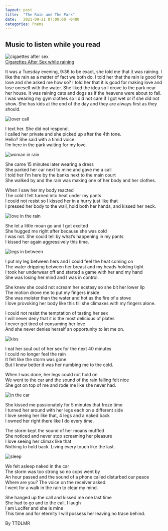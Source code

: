 ```yaml
---
layout: post
title:  "The Rain and The Park"
date:   2021-09-21 07:00:00 -0400
categories: Poems
---
```

## Music to listen while you read
![cigaettes after sex](https://f4.bcbits.com/img/a2739996313_16.jpg)<br>
[Cigarettes After Sex while raining](https://www.youtube.com/watch?v=LZNKSLyz5Vc)<br>

It was a Tuesday evening, 9:36 to be exact, she told me that it was raining. I like the rain as a matter of fact we both do. I told her that the rain is good for love and she asked me how so? I told her that it is good for making love and lose oneself with the water. She liked the idea so I drove to the park near her house. It was raining cats and dogs as if the heavens were about to fall. I was wearing my gym clothes so I did not care if I got wet or if she did not show. She has kids at the end of the day and they are always first as they should. <br>

![lover call](https://c.tenor.com/k1gPopH7e20AAAAC/sebastian-stan.gif) <br>

I text her. She did not respond.  <br>
I called her private and she picked up after the 4th tone.  <br>
Hello? She said with a timid voice.  <br>
I’m here in the park waiting for my love. <br>

![woman in rain](https://render.fineartamerica.com/images/images-profile-flow/400/images/artworkimages/mediumlarge/1/walking-after-midnight-tom-shropshire.jpg)<br>

She came 15 minutes later wearing a dress <br>
She parked her car next to mine and gave me a call <br>
I told her I’m here by the banks next to the main court <br>
She walked by and the rain was making one of her body and her clothes. <br>

When I saw her my body reacted <br>
The cold I felt turned into heat under my pants <br>
I could not resist so I kissed her in a hurry just like that <br>
I pressed her body to the wall, hold both her hands, and kissed her neck. <br>

![love in the rain](https://s9.favim.com/orig/130809/beautiful-black-and-white-enchanting-love-Favim.com-842481.jpg)<br>

She let a little moan go and I got excited <br>
She hugged me right after because she was  cold <br>
I was not. She could tell by what’s happening in my pants <br>
I kissed her again aggressively this time. <br>

![legs in between](https://i.pinimg.com/originals/9f/f0/6e/9ff06e3f20e8e4828c0af1f299438417.jpg)<br>

I put my leg between hers and I could feel the heat coming on <br>
The water dripping between her breast and my heads holding tight <br>
I took her underwear off and started a game with her and my hand <br>
She was losing her mind and I was in control. <br>

She knew she could not scream her ecstasy so she bit her lower lip <br>
The motion drove me to put my fingers inside <br>
She was moister than the water and hot as the fire of a stove <br>
I love provoking her body like this till she climaxes with my fingers alone. <br>


I could not resist the temptation of tasting her sex <br>
I will never deny that it is the most delicious of plates <br>
I never get tired of consuming her love <br>
And she never denies herself an opportunity to let me on. <br>

![kiss](https://c.tenor.com/rh2hypMkavgAAAAC/rain-kiss-davydoff.gif)<br>

I eat her soul out of her sex for the next 40 minutes <br>
I could no longer feel the rain <br>
It felt like the storm was gone <br>
But I knew better it was her numbing me to the cold. <br>


When I was done, her legs could not hold on <br>
We went to the car and the sound of the rain falling felt nice <br>
She got on top of me and rode me like she never had. <br>

![in the car](https://64.media.tumblr.com/d13018e5e5fe603b2c0d0e2afe80d363/tumblr_oui1kmNuUE1vfgx6qo1_500.gifv)<br>

She kissed me passionately for 5 minutes that froze time <br>
I turned her around with her legs each on a different side <br>
I love seeing her like that, 4 legs and a naked back <br>
I owned her right there like I do every time. <br>

The storm kept the sound of her moans muffled <br>
She noticed and never stop screaming her pleasure <br>
I love seeing her climax like that <br>
Nothing to hold back. Living every touch like the last. <br>

![sleep](https://c.tenor.com/12WKvg8xbGcAAAAC/cuddle-naked.gif)<br>

We felt asleep naked in the car <br>
The storm was too strong so no cops went by <br>
An hour passed and the sound of a phone called disturbed our peace <br>
Where are you? The voice on the receiver asked. <br>
I went for a walk in the rain to clear my mind. <br>

She hanged up the call and kissed me one last time <br>
She had to go and  to the call, I laugh <br>
I am Lucifer and she is mine <br>
This time and for eternity I will possess her leaving no trace behind. <br>

By TTDLMR

